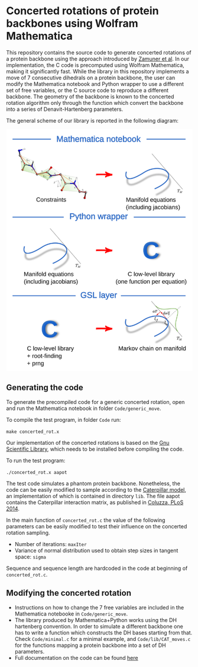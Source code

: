 # Concerted rotations of protein backbones using Wolfram Mathematica

This repository contains the source code to generate concerted rotations of a protein backbone using the approach introduced by [Zamuner et al](http://journals.plos.org/plosone/article?id=10.1371/journal.pone.0118342).
In our implementation, the C code is precomputed using Wolfram Mathematica, making it significantly fast. While the library in this repository implements a move of 7 consecutive dihedrals on a protein backbone, the 
user can modify the Mathematica notebook and Python wrapper to use a different set of free variables, or the C source code to reproduce a different backbone. The geometry of the backbone is known to the concerted rotation 
algorithm only through the function which convert the backbone into a series of Denavit-Hartenberg parameters.

The general scheme of our library is reported in the following diagram:

<div style="text-align:center">
  <img src="Images/from_mathematica_to_C.png" width="600">
</div>

## Generating the code

To generate the precompiled code for a generic concerted rotation, open and run the Mathematica notebook 
in folder `Code/generic_move`.

To compile the test program, in folder `Code` run:

`make concerted_rot.x`

Our implementation of the concerted rotations is based on the [Gnu Scientific Library](https://www.gnu.org/software/gsl/), which needs to be installed before compiling the code.

To run the test program:

`./concerted_rot.x aapot`

The test code simulates a phantom protein backbone. Nonetheless, the code can be easily modified to 
sample according to the [Caterpillar model](http://journals.plos.org/plosone/article?id=10.1371/journal.pone.0112852), an implementation of which is contained in directory `lib`. The file 
aapot contains the Caterpillar interaction matrix, as published in [Coluzza, PLoS 2014](http://journals.plos.org/plosone/article?id=10.1371/journal.pone.0112852).

In the main function of `concerted_rot.c` the value of the following parameters can be easily modified 
to test their influence on the concerted rotation sampling.

* Number of iterations: `maxIter`
* Variance of normal distribution used to obtain step sizes in tangent space: `sigma`

Sequence and sequence length are hardcoded in the code at beginning of `concerted_rot.c`.

## Modifying the concerted rotation

* Instructions on how to change the 7 free variables are included in the Mathematica notebooke in `Code/generic_move`. 
* The library produced by Mathematica+Python works using the DH hartenberg convention. In order to simulate a different backbone one has to write a function which constructs the DH bases starting from that. Check `Code/minimal.c` for a minimal example, and `Code/lib/CAT_moves.c` for the functions mapping a protein backbone into a set of DH parameters.
* Full documentation on the code can be found [here](Documentation/html/index.html)

